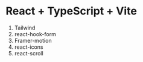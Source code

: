 # React + TypeScript + Vite

1. Tailwind
2. react-hook-form
3. Framer-motion
4. react-icons
5. react-scroll
